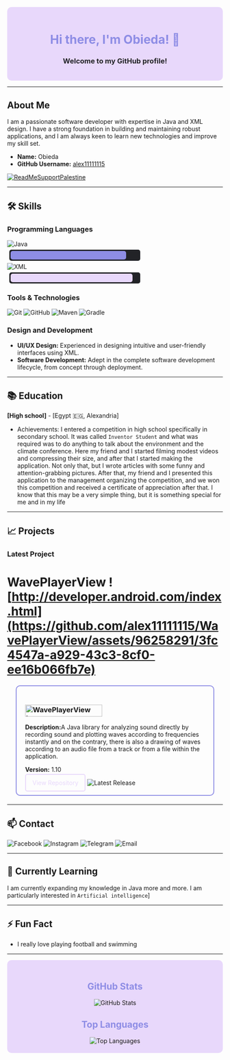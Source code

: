 <div align="center" style="background-color: #E8D8FB; padding: 20px; border-radius: 10px;">
  <h1 style="color: #8E8DE5;">Hi there, I'm Obieda! 👋</h1>
  <h3 style="color: #222327;">Welcome to my GitHub profile!</h3>
</div>

---

## About Me

I am a passionate software developer with expertise in Java and XML design. I have a strong foundation in building and maintaining robust applications, and I am always keen to learn new technologies and improve my skill set.

- **Name:** Obieda
- **GitHub Username:** [alex11111115](https://github.com/alex11111115)

[![ReadMeSupportPalestine](https://raw.githubusercontent.com/Safouene1/support-palestine-banner/master/banner-support.svg)](https://techforpalestine.org/learn-more)

---

## 🛠️ Skills

### Programming Languages
<div>
  <img src="https://img.shields.io/badge/Java-80%25-8e8de5?style=for-the-badge&logo=java&logoColor=white" alt="Java">
  <div style="background-color: #222327; border-radius: 5px; padding: 3px; margin: 5px; width: 300px;">
    <div style="background-color: #8E8DE5; height: 20px; width: 90%; border-radius: 5px;"></div>
  </div>
</div>

<div>
  <img src="https://img.shields.io/badge/XML-95%25-8e8de5?style=for-the-badge&logo=xml&logoColor=white" alt="XML">
  <div style="background-color: #222327; border-radius: 5px; padding: 3px; margin: 5px; width: 300px;">
    <div style="background-color: #E8D8FB; height: 20px; width: 95%; border-radius: 5px;"></div>
  </div>
</div>

### Tools & Technologies
<div>
  <img src="https://img.shields.io/badge/Version_Control-Git-orange?style=for-the-badge&logo=git&logoColor=white" alt="Git">
  <img src="https://img.shields.io/badge/Version_Control-GitHub-orange?style=for-the-badge&logo=github&logoColor=white" alt="GitHub">
  <img src="https://img.shields.io/badge/Build_Tool-Maven-blue?style=for-the-badge&logo=apache-maven&logoColor=white" alt="Maven">
  <img src="https://img.shields.io/badge/Build_Tool-Gradle-blue?style=for-the-badge&logo=gradle&logoColor=white" alt="Gradle">
</div>

### Design and Development
- **UI/UX Design:** Experienced in designing intuitive and user-friendly interfaces using XML.
- **Software Development:** Adept in the complete software development lifecycle, from concept through deployment.

---

## 📚 Education

**[High school]**   - [Egypt 🇪🇬, Alexandria]  

<!--- Relevant coursework: List relevant courses or projects.-->
- Achievements: I entered a competition in high school specifically in secondary school. It was called ` Inventor Student ` and what was required was to do anything to talk about the environment and the climate conference. Here my friend and I started filming modest videos and compressing their size, and after that I started making the application. Not only that, but I wrote articles with some funny and attention-grabbing pictures. After that, my friend and I presented this application to the management organizing the competition, and we won this competition and received a certificate of appreciation after that. I know that this may be a very simple thing, but it is something special for me and in my life

---

## 📈 Projects

### Latest Project

# WavePlayerView ![http://developer.android.com/index.html](https://github.com/alex11111115/WavePlayerView/assets/96258291/3fc4547a-a929-43c3-8cf0-ee16b066fb7e)

<div style="border: 2px solid #8E8DE5; border-radius: 10px; padding: 20px; margin: 20px;">
  <h3 style="color: #8E8DE5;">
<a href="https://github.com/alex11111115/WavePlayerView">
  <img src="https://img.shields.io/badge/WavePlayerView-8E8DE5?style=flat&labelColor=E8D8FB&logo=data:image/svg+xml;base64,PHN2ZyB3aWR0aD0iMTAwIiBoZWlnaHQ9IjQwIiB2aWV3Qm94PSIwIDAgMTAwIDQwIiB4bWxucz0iaHR0cDovL3d3dy53My5vcmcvMjAwMC9zdmciPjxwb2x5bGluZSBwb2ludHM9IjAsMjAgMTAsMTAgMjAsMjAgMzAsMTAgNDAsMjAgNTAsMTAgNjAsMjAgNzAsMTAgODAsMjAgOTAsMTAgMTAwLDIwIiBzdHlsZT0iZmlsbDpub25lO3N0cm9rZTojOEU4REU1O3N0cm9rZS13aWR0aDoyIiAvPjxwb2x5bGluZSBwb2ludHM9IjAsMjUgMTAsMTUgMjAsMjUgMzAsMTUgNDAsMjUgNTAsMTUgNjAsMjUgNzAsMTUgODAsMjUgOTAsMTUgMTAwLDI1IiBzdHlsZT0iZmlsbDpub25lO3N0cm9rZTojOEU4REU1O3N0cm9rZS13aWR0aDoyIiAvPjwvc3ZnPg==" alt="WavePlayerView Logo" style="width: 180px; height: 28px; margin-right: 10px;">
  <span style="font-size: 12px; color: #8E8DE5;"></span>
</a>
</h3>
  <p><strong>Description:</strong>A Java library for analyzing sound directly by recording sound and plotting waves according to frequencies instantly and on the contrary, there is also a drawing of waves according to an audio file from a track or from a file within the application.</p>
  <p><strong>Version:</strong> 1.10</p>
  <a href="https://github.com/alex11111115/WavePlayerView" style="color: #E8D8FB; text-decoration: none; border: 2px solid #E8D8FB; padding: 10px 15px; border-radius: 5px;">View Repository</a>     <img src="https://img.shields.io/github/v/release/alex11111115/WavePlayerView?style=flat&color=8E8DE5" alt="Latest Release">
</div>

---

## 📫 Contact

<div>
  <a href="https://www.facebook.com/obeida.hussein.a/" style="text-decoration: none;">
    <img src="https://img.shields.io/badge/Facebook-1877F2?style=for-the-badge&logo=facebook&logoColor=white" alt="Facebook">
  </a>
  <a href="https://www.instagram.com/obeida.hussein.a/" style="text-decoration: none;">
    <img src="https://img.shields.io/badge/Instagram-E4405F?style=for-the-badge&logo=instagram&logoColor=white" alt="Instagram">
  </a>
  <a href="https://t.me/@obeida_hussein" style="text-decoration: none;">
    <img src="https://img.shields.io/badge/Telegram-2CA5E0?style=for-the-badge&logo=telegram&logoColor=white" alt="Telegram">
  </a>
  <a href="mailto:bodybody15151@gmail.com" style="text-decoration: none;">
    <img src="https://img.shields.io/badge/Email-D14836?style=for-the-badge&logo=gmail&logoColor=white" alt="Email">
  </a>
</div>

---

## 🌱 Currently Learning

I am currently expanding my knowledge in Java more and more. I am particularly interested in ` Artificial intelligence `]

<!------

## 📜 Certifications

- **[Certification Name]** – [Issuing Organization]-->


---

## ⚡ Fun Fact

- I really love playing football and swimming

---

<div align="center" style="background-color: #E8D8FB; padding: 20px; border-radius: 10px;">
  <h2 style="color: #8E8DE5;">GitHub Stats</h2>
  <img src="https://github-readme-stats.vercel.app/api?username=alex11111115&show_icons=true&theme=radical" alt="GitHub Stats">
  <br>
  <h2 style="color: #8E8DE5;">Top Languages</h2>
  <img src="https://github-readme-stats.vercel.app/api/top-langs/?username=alex11111115&layout=compact&theme=radical" alt="Top Languages">
  <br>
